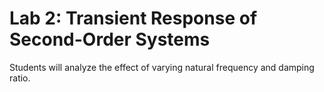 # Lab 2: Transient Response of Second-Order Systems

Students will analyze the effect of varying natural frequency and damping ratio.